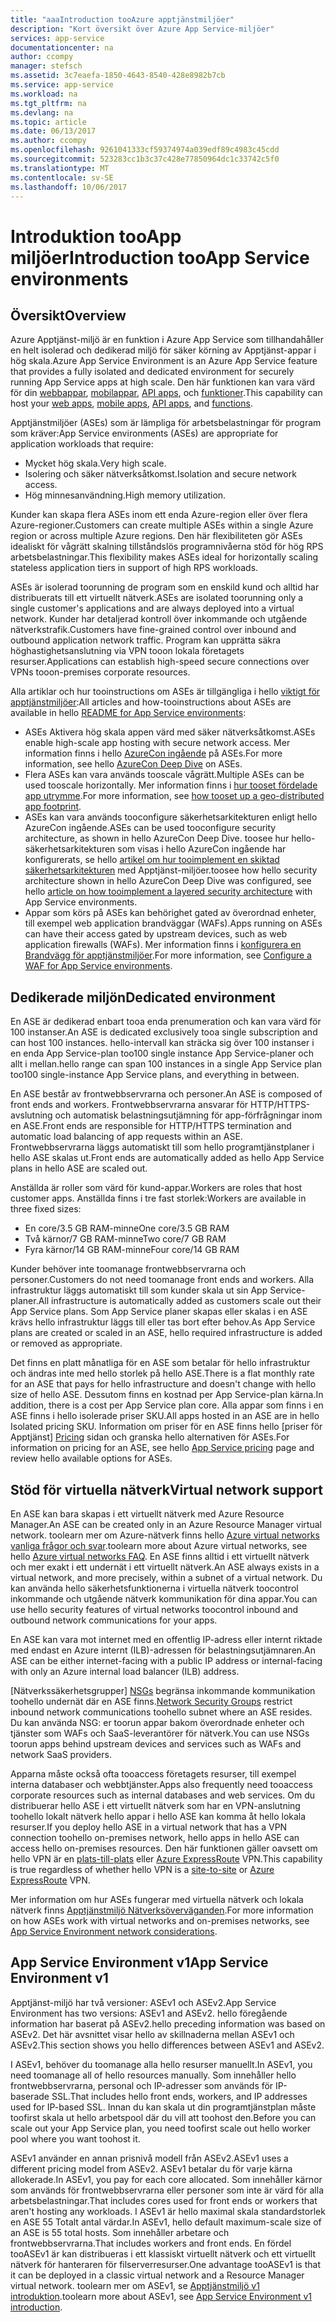```yaml
---
title: "aaaIntroduction tooAzure apptjänstmiljöer"
description: "Kort översikt över Azure App Service-miljöer"
services: app-service
documentationcenter: na
author: ccompy
manager: stefsch
ms.assetid: 3c7eaefa-1850-4643-8540-428e8982b7cb
ms.service: app-service
ms.workload: na
ms.tgt_pltfrm: na
ms.devlang: na
ms.topic: article
ms.date: 06/13/2017
ms.author: ccompy
ms.openlocfilehash: 9261041333cf59374974a039edf89c4983c45cdd
ms.sourcegitcommit: 523283cc1b3c37c428e77850964dc1c33742c5f0
ms.translationtype: MT
ms.contentlocale: sv-SE
ms.lasthandoff: 10/06/2017
---
```

# <a name="introduction-tooapp-service-environments"></a><span data-ttu-id="0c6c3-103">Introduktion tooApp miljöer</span><span class="sxs-lookup"><span data-stu-id="0c6c3-103">Introduction tooApp Service environments</span></span> #
 
## <a name="overview"></a><span data-ttu-id="0c6c3-104">Översikt</span><span class="sxs-lookup"><span data-stu-id="0c6c3-104">Overview</span></span> ##

<span data-ttu-id="0c6c3-105">Azure Apptjänst-miljö är en funktion i Azure App Service som tillhandahåller en helt isolerad och dedikerad miljö för säker körning av Apptjänst-appar i hög skala.</span><span class="sxs-lookup"><span data-stu-id="0c6c3-105">Azure App Service Environment is an Azure App Service feature that provides a fully isolated and dedicated environment for securely running App Service apps at high scale.</span></span> <span data-ttu-id="0c6c3-106">Den här funktionen kan vara värd för din [webbappar][webapps], [mobilappar][mobileapps], [API apps][APIapps], och [funktioner][Functions].</span><span class="sxs-lookup"><span data-stu-id="0c6c3-106">This capability can host your [web apps][webapps], [mobile apps][mobileapps], [API apps][APIapps], and [functions][Functions].</span></span>

<span data-ttu-id="0c6c3-107">Apptjänstmiljöer (ASEs) som är lämpliga för arbetsbelastningar för program som kräver:</span><span class="sxs-lookup"><span data-stu-id="0c6c3-107">App Service environments (ASEs) are appropriate for application workloads that require:</span></span>

- <span data-ttu-id="0c6c3-108">Mycket hög skala.</span><span class="sxs-lookup"><span data-stu-id="0c6c3-108">Very high scale.</span></span>
- <span data-ttu-id="0c6c3-109">Isolering och säker nätverksåtkomst.</span><span class="sxs-lookup"><span data-stu-id="0c6c3-109">Isolation and secure network access.</span></span>
- <span data-ttu-id="0c6c3-110">Hög minnesanvändning.</span><span class="sxs-lookup"><span data-stu-id="0c6c3-110">High memory utilization.</span></span>

<span data-ttu-id="0c6c3-111">Kunder kan skapa flera ASEs inom ett enda Azure-region eller över flera Azure-regioner.</span><span class="sxs-lookup"><span data-stu-id="0c6c3-111">Customers can create multiple ASEs within a single Azure region or across multiple Azure regions.</span></span> <span data-ttu-id="0c6c3-112">Den här flexibiliteten gör ASEs idealiskt för vågrätt skalning tillståndslös programnivåerna stöd för hög RPS arbetsbelastningar.</span><span class="sxs-lookup"><span data-stu-id="0c6c3-112">This flexibility makes ASEs ideal for horizontally scaling stateless application tiers in support of high RPS workloads.</span></span>

<span data-ttu-id="0c6c3-113">ASEs är isolerad toorunning de program som en enskild kund och alltid har distribuerats till ett virtuellt nätverk.</span><span class="sxs-lookup"><span data-stu-id="0c6c3-113">ASEs are isolated toorunning only a single customer's applications and are always deployed into a virtual network.</span></span> <span data-ttu-id="0c6c3-114">Kunder har detaljerad kontroll över inkommande och utgående nätverkstrafik.</span><span class="sxs-lookup"><span data-stu-id="0c6c3-114">Customers have fine-grained control over inbound and outbound application network traffic.</span></span> <span data-ttu-id="0c6c3-115">Program kan upprätta säkra höghastighetsanslutning via VPN tooon lokala företagets resurser.</span><span class="sxs-lookup"><span data-stu-id="0c6c3-115">Applications can establish high-speed secure connections over VPNs tooon-premises corporate resources.</span></span>

<span data-ttu-id="0c6c3-116">Alla artiklar och hur tooinstructions om ASEs är tillgängliga i hello [viktigt för apptjänstmiljöer][ASEReadme]:</span><span class="sxs-lookup"><span data-stu-id="0c6c3-116">All articles and how-tooinstructions about ASEs are available in hello [README for App Service environments][ASEReadme]:</span></span>

* <span data-ttu-id="0c6c3-117">ASEs Aktivera hög skala appen värd med säker nätverksåtkomst.</span><span class="sxs-lookup"><span data-stu-id="0c6c3-117">ASEs enable high-scale app hosting with secure network access.</span></span> <span data-ttu-id="0c6c3-118">Mer information finns i hello [AzureCon ingående](https://azure.microsoft.com/documentation/videos/azurecon-2015-deploying-highly-scalable-and-secure-web-and-mobile-apps/) på ASEs.</span><span class="sxs-lookup"><span data-stu-id="0c6c3-118">For more information, see hello [AzureCon Deep Dive](https://azure.microsoft.com/documentation/videos/azurecon-2015-deploying-highly-scalable-and-secure-web-and-mobile-apps/) on ASEs.</span></span>
* <span data-ttu-id="0c6c3-119">Flera ASEs kan vara används tooscale vågrätt.</span><span class="sxs-lookup"><span data-stu-id="0c6c3-119">Multiple ASEs can be used tooscale horizontally.</span></span> <span data-ttu-id="0c6c3-120">Mer information finns i [hur tooset fördelade app utrymme](https://azure.microsoft.com/documentation/articles/app-service-app-service-environment-geo-distributed-scale/).</span><span class="sxs-lookup"><span data-stu-id="0c6c3-120">For more information, see [how tooset up a geo-distributed app footprint](https://azure.microsoft.com/documentation/articles/app-service-app-service-environment-geo-distributed-scale/).</span></span>
* <span data-ttu-id="0c6c3-121">ASEs kan vara används tooconfigure säkerhetsarkitekturen enligt hello AzureCon ingående.</span><span class="sxs-lookup"><span data-stu-id="0c6c3-121">ASEs can be used tooconfigure security architecture, as shown in hello AzureCon Deep Dive.</span></span> <span data-ttu-id="0c6c3-122">toosee hur hello-säkerhetsarkitekturen som visas i hello AzureCon ingående har konfigurerats, se hello [artikel om hur tooimplement en skiktad säkerhetsarkitekturen](https://docs.microsoft.com/en-us/azure/app-service-web/app-service-app-service-environment-layered-security) med Apptjänst-miljöer.</span><span class="sxs-lookup"><span data-stu-id="0c6c3-122">toosee how hello security architecture shown in hello AzureCon Deep Dive was configured, see hello [article on how tooimplement a layered security architecture](https://docs.microsoft.com/en-us/azure/app-service-web/app-service-app-service-environment-layered-security) with App Service environments.</span></span>
* <span data-ttu-id="0c6c3-123">Appar som körs på ASEs kan behörighet gated av överordnad enheter, till exempel web application brandväggar (WAFs).</span><span class="sxs-lookup"><span data-stu-id="0c6c3-123">Apps running on ASEs can have their access gated by upstream devices, such as web application firewalls (WAFs).</span></span> <span data-ttu-id="0c6c3-124">Mer information finns i [konfigurera en Brandvägg för apptjänstmiljöer](https://docs.microsoft.com/en-us/azure/app-service-web/app-service-app-service-environment-web-application-firewall).</span><span class="sxs-lookup"><span data-stu-id="0c6c3-124">For more information, see [Configure a WAF for App Service environments](https://docs.microsoft.com/en-us/azure/app-service-web/app-service-app-service-environment-web-application-firewall).</span></span>

## <a name="dedicated-environment"></a><span data-ttu-id="0c6c3-125">Dedikerade miljön</span><span class="sxs-lookup"><span data-stu-id="0c6c3-125">Dedicated environment</span></span> ##

<span data-ttu-id="0c6c3-126">En ASE är dedikerad enbart tooa enda prenumeration och kan vara värd för 100 instanser.</span><span class="sxs-lookup"><span data-stu-id="0c6c3-126">An ASE is dedicated exclusively tooa single subscription and can host 100 instances.</span></span> <span data-ttu-id="0c6c3-127">hello-intervall kan sträcka sig över 100 instanser i en enda App Service-plan too100 single instance App Service-planer och allt i mellan.</span><span class="sxs-lookup"><span data-stu-id="0c6c3-127">hello range can span 100 instances in a single App Service plan too100 single-instance App Service plans, and everything in between.</span></span>

<span data-ttu-id="0c6c3-128">En ASE består av frontwebbservrarna och personer.</span><span class="sxs-lookup"><span data-stu-id="0c6c3-128">An ASE is composed of front ends and workers.</span></span> <span data-ttu-id="0c6c3-129">Frontwebbservrarna ansvarar för HTTP/HTTPS-avslutning och automatisk belastningsutjämning för app-förfrågningar inom en ASE.</span><span class="sxs-lookup"><span data-stu-id="0c6c3-129">Front ends are responsible for HTTP/HTTPS termination and automatic load balancing of app requests within an ASE.</span></span> <span data-ttu-id="0c6c3-130">Frontwebbservrarna läggs automatiskt till som hello programtjänstplaner i hello ASE skalas ut.</span><span class="sxs-lookup"><span data-stu-id="0c6c3-130">Front ends are automatically added as hello App Service plans in hello ASE are scaled out.</span></span>

<span data-ttu-id="0c6c3-131">Anställda är roller som värd för kund-appar.</span><span class="sxs-lookup"><span data-stu-id="0c6c3-131">Workers are roles that host customer apps.</span></span> <span data-ttu-id="0c6c3-132">Anställda finns i tre fast storlek:</span><span class="sxs-lookup"><span data-stu-id="0c6c3-132">Workers are available in three fixed sizes:</span></span>

* <span data-ttu-id="0c6c3-133">En core/3.5 GB RAM-minne</span><span class="sxs-lookup"><span data-stu-id="0c6c3-133">One core/3.5 GB RAM</span></span>
* <span data-ttu-id="0c6c3-134">Två kärnor/7 GB RAM-minne</span><span class="sxs-lookup"><span data-stu-id="0c6c3-134">Two core/7 GB RAM</span></span>
* <span data-ttu-id="0c6c3-135">Fyra kärnor/14 GB RAM-minne</span><span class="sxs-lookup"><span data-stu-id="0c6c3-135">Four core/14 GB RAM</span></span>

<span data-ttu-id="0c6c3-136">Kunder behöver inte toomanage frontwebbservrarna och personer.</span><span class="sxs-lookup"><span data-stu-id="0c6c3-136">Customers do not need toomanage front ends and workers.</span></span> <span data-ttu-id="0c6c3-137">Alla infrastruktur läggs automatiskt till som kunder skala ut sin App Service-planer.</span><span class="sxs-lookup"><span data-stu-id="0c6c3-137">All infrastructure is automatically added as customers scale out their App Service plans.</span></span> <span data-ttu-id="0c6c3-138">Som App Service planer skapas eller skalas i en ASE krävs hello infrastruktur läggs till eller tas bort efter behov.</span><span class="sxs-lookup"><span data-stu-id="0c6c3-138">As App Service plans are created or scaled in an ASE, hello required infrastructure is added or removed as appropriate.</span></span>

<span data-ttu-id="0c6c3-139">Det finns en platt månatliga för en ASE som betalar för hello infrastruktur och ändras inte med hello storlek på hello ASE.</span><span class="sxs-lookup"><span data-stu-id="0c6c3-139">There is a flat monthly rate for an ASE that pays for hello infrastructure and doesn't change with hello size of hello ASE.</span></span> <span data-ttu-id="0c6c3-140">Dessutom finns en kostnad per App Service-plan kärna.</span><span class="sxs-lookup"><span data-stu-id="0c6c3-140">In addition, there is a cost per App Service plan core.</span></span> <span data-ttu-id="0c6c3-141">Alla appar som finns i en ASE finns i hello isolerade priser SKU.</span><span class="sxs-lookup"><span data-stu-id="0c6c3-141">All apps hosted in an ASE are in hello Isolated pricing SKU.</span></span> <span data-ttu-id="0c6c3-142">Information om priser för en ASE finns hello [priser för Apptjänst] [ Pricing] sidan och granska hello alternativen för ASEs.</span><span class="sxs-lookup"><span data-stu-id="0c6c3-142">For information on pricing for an ASE, see hello [App Service pricing][Pricing] page and review hello available options for ASEs.</span></span>

## <a name="virtual-network-support"></a><span data-ttu-id="0c6c3-143">Stöd för virtuella nätverk</span><span class="sxs-lookup"><span data-stu-id="0c6c3-143">Virtual network support</span></span> ##

<span data-ttu-id="0c6c3-144">En ASE kan bara skapas i ett virtuellt nätverk med Azure Resource Manager.</span><span class="sxs-lookup"><span data-stu-id="0c6c3-144">An ASE can be created only in an Azure Resource Manager virtual network.</span></span> <span data-ttu-id="0c6c3-145">toolearn mer om Azure-nätverk finns hello [Azure virtual networks vanliga frågor och svar](https://azure.microsoft.com/documentation/articles/virtual-networks-faq/).</span><span class="sxs-lookup"><span data-stu-id="0c6c3-145">toolearn more about Azure virtual networks, see hello [Azure virtual networks FAQ](https://azure.microsoft.com/documentation/articles/virtual-networks-faq/).</span></span> <span data-ttu-id="0c6c3-146">En ASE finns alltid i ett virtuellt nätverk och mer exakt i ett undernät i ett virtuellt nätverk.</span><span class="sxs-lookup"><span data-stu-id="0c6c3-146">An ASE always exists in a virtual network, and more precisely, within a subnet of a virtual network.</span></span> <span data-ttu-id="0c6c3-147">Du kan använda hello säkerhetsfunktionerna i virtuella nätverk toocontrol inkommande och utgående nätverk kommunikation för dina appar.</span><span class="sxs-lookup"><span data-stu-id="0c6c3-147">You can use hello security features of virtual networks toocontrol inbound and outbound network communications for your apps.</span></span>

<span data-ttu-id="0c6c3-148">En ASE kan vara mot internet med en offentlig IP-adress eller internt riktade med endast en Azure internt (ILB)-adressen för belastningsutjämnaren.</span><span class="sxs-lookup"><span data-stu-id="0c6c3-148">An ASE can be either internet-facing with a public IP address or internal-facing with only an Azure internal load balancer (ILB) address.</span></span>

<span data-ttu-id="0c6c3-149">[Nätverkssäkerhetsgrupper] [ NSGs] begränsa inkommande kommunikation toohello undernät där en ASE finns.</span><span class="sxs-lookup"><span data-stu-id="0c6c3-149">[Network Security Groups][NSGs] restrict inbound network communications toohello subnet where an ASE resides.</span></span> <span data-ttu-id="0c6c3-150">Du kan använda NSG: er toorun appar bakom överordnade enheter och tjänster som WAFs och SaaS-leverantörer för nätverk.</span><span class="sxs-lookup"><span data-stu-id="0c6c3-150">You can use NSGs toorun apps behind upstream devices and services such as WAFs and network SaaS providers.</span></span>

<span data-ttu-id="0c6c3-151">Apparna måste också ofta tooaccess företagets resurser, till exempel interna databaser och webbtjänster.</span><span class="sxs-lookup"><span data-stu-id="0c6c3-151">Apps also frequently need tooaccess corporate resources such as internal databases and web services.</span></span> <span data-ttu-id="0c6c3-152">Om du distribuerar hello ASE i ett virtuellt nätverk som har en VPN-anslutning toohello lokalt nätverk hello appar i hello ASE kan komma åt hello lokala resurser.</span><span class="sxs-lookup"><span data-stu-id="0c6c3-152">If you deploy hello ASE in a virtual network that has a VPN connection toohello on-premises network, hello apps in hello ASE can access hello on-premises resources.</span></span> <span data-ttu-id="0c6c3-153">Den här funktionen gäller oavsett om hello VPN är en [plats-till-plats](https://azure.microsoft.com/documentation/articles/vpn-gateway-site-to-site-create/) eller [Azure ExpressRoute](http://azure.microsoft.com/services/expressroute/) VPN.</span><span class="sxs-lookup"><span data-stu-id="0c6c3-153">This capability is true regardless of whether hello VPN is a [site-to-site](https://azure.microsoft.com/documentation/articles/vpn-gateway-site-to-site-create/) or [Azure ExpressRoute](http://azure.microsoft.com/services/expressroute/) VPN.</span></span>

<span data-ttu-id="0c6c3-154">Mer information om hur ASEs fungerar med virtuella nätverk och lokala nätverk finns [Apptjänstmiljö Nätverksöverväganden][ASENetwork].</span><span class="sxs-lookup"><span data-stu-id="0c6c3-154">For more information on how ASEs work with virtual networks and on-premises networks, see [App Service Environment network considerations][ASENetwork].</span></span>

## <a name="app-service-environment-v1"></a><span data-ttu-id="0c6c3-155">App Service Environment v1</span><span class="sxs-lookup"><span data-stu-id="0c6c3-155">App Service Environment v1</span></span> ##

<span data-ttu-id="0c6c3-156">Apptjänst-miljö har två versioner: ASEv1 och ASEv2.</span><span class="sxs-lookup"><span data-stu-id="0c6c3-156">App Service Environment has two versions: ASEv1 and ASEv2.</span></span> <span data-ttu-id="0c6c3-157">hello föregående information har baserat på ASEv2.</span><span class="sxs-lookup"><span data-stu-id="0c6c3-157">hello preceding information was based on ASEv2.</span></span> <span data-ttu-id="0c6c3-158">Det här avsnittet visar hello av skillnaderna mellan ASEv1 och ASEv2.</span><span class="sxs-lookup"><span data-stu-id="0c6c3-158">This section shows you hello differences between ASEv1 and ASEv2.</span></span> 

<span data-ttu-id="0c6c3-159">I ASEv1, behöver du toomanage alla hello resurser manuellt.</span><span class="sxs-lookup"><span data-stu-id="0c6c3-159">In ASEv1, you need toomanage all of hello resources manually.</span></span> <span data-ttu-id="0c6c3-160">Som innehåller hello frontwebbservrarna, personal och IP-adresser som används för IP-baserade SSL.</span><span class="sxs-lookup"><span data-stu-id="0c6c3-160">That includes hello front ends, workers, and IP addresses used for IP-based SSL.</span></span> <span data-ttu-id="0c6c3-161">Innan du kan skala ut din programtjänstplan måste toofirst skala ut hello arbetspool där du vill att toohost den.</span><span class="sxs-lookup"><span data-stu-id="0c6c3-161">Before you can scale out your App Service plan, you need toofirst scale out hello worker pool where you want toohost it.</span></span>

<span data-ttu-id="0c6c3-162">ASEv1 använder en annan prisnivå modell från ASEv2.</span><span class="sxs-lookup"><span data-stu-id="0c6c3-162">ASEv1 uses a different pricing model from ASEv2.</span></span> <span data-ttu-id="0c6c3-163">ASEv1 betalar du för varje kärna allokerade.</span><span class="sxs-lookup"><span data-stu-id="0c6c3-163">In ASEv1, you pay for each core allocated.</span></span> <span data-ttu-id="0c6c3-164">Som innehåller kärnor som används för frontwebbservrarna eller personer som inte är värd för alla arbetsbelastningar.</span><span class="sxs-lookup"><span data-stu-id="0c6c3-164">That includes cores used for front ends or workers that aren't hosting any workloads.</span></span> <span data-ttu-id="0c6c3-165">I ASEv1 är hello maximal skala standardstorlek en ASE 55 Totalt antal värdar.</span><span class="sxs-lookup"><span data-stu-id="0c6c3-165">In ASEv1, hello default maximum-scale size of an ASE is 55 total hosts.</span></span> <span data-ttu-id="0c6c3-166">Som innehåller arbetare och frontwebbservrarna.</span><span class="sxs-lookup"><span data-stu-id="0c6c3-166">That includes workers and front ends.</span></span> <span data-ttu-id="0c6c3-167">En fördel tooASEv1 är kan distribueras i ett klassiskt virtuellt nätverk och ett virtuellt nätverk för hanteraren för filserverresurser.</span><span class="sxs-lookup"><span data-stu-id="0c6c3-167">One advantage tooASEv1 is that it can be deployed in a classic virtual network and a Resource Manager virtual network.</span></span> <span data-ttu-id="0c6c3-168">toolearn mer om ASEv1, se [Apptjänstmiljö v1 introduktion][ASEv1Intro].</span><span class="sxs-lookup"><span data-stu-id="0c6c3-168">toolearn more about ASEv1, see [App Service Environment v1 introduction][ASEv1Intro].</span></span>

<!--Links-->
[Intro]: ./intro.md
[MakeExternalASE]: ./create-external-ase.md
[MakeASEfromTemplate]: ./create-from-template.md
[MakeILBASE]: ./create-ilb-ase.md
[ASENetwork]: ./network-info.md
[ASEReadme]: ./readme.md
[UsingASE]: ./using-an-ase.md
[UDRs]: ../../virtual-network/virtual-networks-udr-overview.md
[NSGs]: ../../virtual-network/virtual-networks-nsg.md
[ConfigureASEv1]: ../../app-service-web/app-service-web-configure-an-app-service-environment.md
[ASEv1Intro]: ../../app-service-web/app-service-app-service-environment-intro.md
[webapps]: ../../app-service-web/app-service-web-overview.md
[mobileapps]: ../../app-service-mobile/app-service-mobile-value-prop.md
[APIapps]: ../../app-service-api/app-service-api-apps-why-best-platform.md
[Functions]: ../../azure-functions/index.yml
[Pricing]: http://azure.microsoft.com/pricing/details/app-service/
[ARMOverview]: ../../azure-resource-manager/resource-group-overview.md
[ConfigureSSL]: ../../app-service-web/web-sites-purchase-ssl-web-site.md
[Kudu]: http://azure.microsoft.com/resources/videos/super-secret-kudu-debug-console-for-azure-web-sites/
[AppDeploy]: ../../app-service-web/web-sites-deploy.md
[ASEWAF]: ../../app-service-web/app-service-app-service-environment-web-application-firewall.md
[AppGW]: ../../application-gateway/application-gateway-web-application-firewall-overview.md
